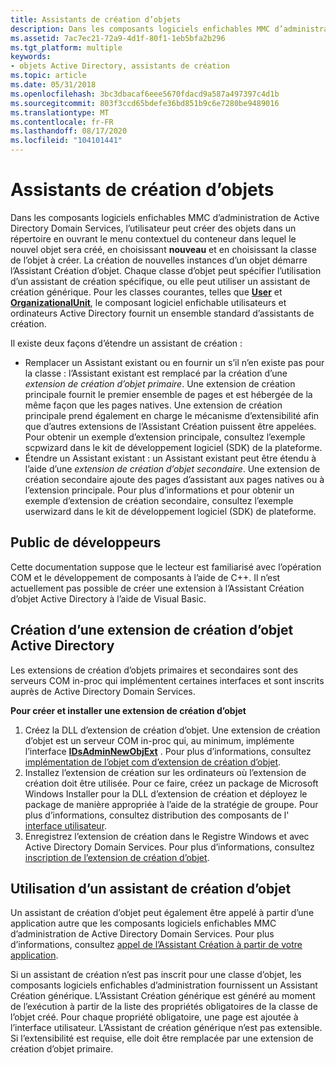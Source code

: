 ```yaml
---
title: Assistants de création d’objets
description: Dans les composants logiciels enfichables MMC d’administration de Active Directory Domain Services, l’utilisateur peut créer des objets dans un répertoire en ouvrant le menu contextuel du conteneur dans lequel le nouvel objet sera créé, en choisissant nouveau et en choisissant la classe de l’objet à créer. La création de nouvelles instances d’un objet démarre l’Assistant Création d’objet. Chaque classe d’objet peut spécifier l’utilisation d’un assistant de création spécifique, ou elle peut utiliser un assistant de création générique. Pour les classes courantes, telles que user et organizationalUnit, le composant logiciel enfichable utilisateurs et ordinateurs Active Directory fournit un ensemble standard d’assistants de création. Il existe deux façons d’étendre un Assistant Création remplacer un Assistant existant ou d’en fournir un s’il n’en existe pas pour la classe. l’Assistant existant est remplacé par la création d’une extension de création d’objet primaire. Une extension de création principale fournit le premier ensemble de pages et est hébergée de la même façon que les pages natives. Une extension de création principale prend également en charge le mécanisme d’extensibilité afin que d’autres extensions de l’Assistant Création puissent être appelées. Pour obtenir un exemple d’extension principale, consultez l’exemple scpwizard dans le kit de développement logiciel (SDK) de la plateforme. Étendre un Assistant existant un Assistant existant peut être étendu à l’aide d’une extension de création d’objet secondaire. Une extension de création secondaire ajoute des pages d’assistant aux pages natives ou à l’extension principale. Pour plus d’informations et pour obtenir un exemple d’extension de création secondaire, consultez l’exemple userwizard dans le kit de développement logiciel (SDK) de plateforme.
ms.assetid: 7ac7ec21-72a9-4d1f-80f1-1eb5bfa2b296
ms.tgt_platform: multiple
keywords:
- objets Active Directory, assistants de création
ms.topic: article
ms.date: 05/31/2018
ms.openlocfilehash: 3bc3dbacaf6eee5670fdacd9a587a497397c4d1b
ms.sourcegitcommit: 803f3ccd65bdefe36bd851b9c6e7280be9489016
ms.translationtype: MT
ms.contentlocale: fr-FR
ms.lasthandoff: 08/17/2020
ms.locfileid: "104101441"
---
```

# <a name="object-creation-wizards"></a>Assistants de création d’objets

Dans les composants logiciels enfichables MMC d’administration de Active Directory Domain Services, l’utilisateur peut créer des objets dans un répertoire en ouvrant le menu contextuel du conteneur dans lequel le nouvel objet sera créé, en choisissant **nouveau** et en choisissant la classe de l’objet à créer. La création de nouvelles instances d’un objet démarre l’Assistant Création d’objet. Chaque classe d’objet peut spécifier l’utilisation d’un assistant de création spécifique, ou elle peut utiliser un assistant de création générique. Pour les classes courantes, telles que [**User**](/windows/desktop/ADSchema/c-user) et [**OrganizationalUnit**](/windows/desktop/ADSchema/c-organizationalunit), le composant logiciel enfichable utilisateurs et ordinateurs Active Directory fournit un ensemble standard d’assistants de création.

Il existe deux façons d’étendre un assistant de création :

-   Remplacer un Assistant existant ou en fournir un s’il n’en existe pas pour la classe : l’Assistant existant est remplacé par la création d’une *extension de création d’objet primaire*. Une extension de création principale fournit le premier ensemble de pages et est hébergée de la même façon que les pages natives. Une extension de création principale prend également en charge le mécanisme d’extensibilité afin que d’autres extensions de l’Assistant Création puissent être appelées. Pour obtenir un exemple d’extension principale, consultez l’exemple scpwizard dans le kit de développement logiciel (SDK) de la plateforme.
-   Étendre un Assistant existant : un Assistant existant peut être étendu à l’aide d’une *extension de création d’objet secondaire*. Une extension de création secondaire ajoute des pages d’assistant aux pages natives ou à l’extension principale. Pour plus d’informations et pour obtenir un exemple d’extension de création secondaire, consultez l’exemple userwizard dans le kit de développement logiciel (SDK) de plateforme.

## <a name="developer-audience"></a>Public de développeurs

Cette documentation suppose que le lecteur est familiarisé avec l’opération COM et le développement de composants à l’aide de C++. Il n’est actuellement pas possible de créer une extension à l’Assistant Création d’objet Active Directory à l’aide de Visual Basic.

## <a name="creating-an-active-directory-object-creation-extension"></a>Création d’une extension de création d’objet Active Directory

Les extensions de création d’objets primaires et secondaires sont des serveurs COM in-proc qui implémentent certaines interfaces et sont inscrits auprès de Active Directory Domain Services.

**Pour créer et installer une extension de création d’objet**

1.  Créez la DLL d’extension de création d’objet. Une extension de création d’objet est un serveur COM in-proc qui, au minimum, implémente l’interface [**IDsAdminNewObjExt**](/windows/desktop/api/DSAdmin/nn-dsadmin-idsadminnewobjext) . Pour plus d’informations, consultez [implémentation de l’objet com d’extension de création d’objet](implementing-the-object-creation-extension-com-object.md).
2.  Installez l’extension de création sur les ordinateurs où l’extension de création doit être utilisée. Pour ce faire, créez un package de Microsoft Windows Installer pour la DLL d’extension de création et déployez le package de manière appropriée à l’aide de la stratégie de groupe. Pour plus d’informations, consultez distribution des composants de l' [interface utilisateur](distributing-user-interface-components.md).
3.  Enregistrez l’extension de création dans le Registre Windows et avec Active Directory Domain Services. Pour plus d’informations, consultez [inscription de l’extension de création d’objet](registering-the-object-creation-extension.md).

## <a name="using-an-object-creation-wizard"></a>Utilisation d’un assistant de création d’objet

Un assistant de création d’objet peut également être appelé à partir d’une application autre que les composants logiciels enfichables MMC d’administration de Active Directory Domain Services. Pour plus d’informations, consultez [appel de l’Assistant Création à partir de votre application](invoking-creation-wizards-from-your-application.md).

Si un assistant de création n’est pas inscrit pour une classe d’objet, les composants logiciels enfichables d’administration fournissent un Assistant Création générique. L’Assistant Création générique est généré au moment de l’exécution à partir de la liste des propriétés obligatoires de la classe de l’objet créé. Pour chaque propriété obligatoire, une page est ajoutée à l’interface utilisateur. L’Assistant de création générique n’est pas extensible. Si l’extensibilité est requise, elle doit être remplacée par une extension de création d’objet primaire.

 

 